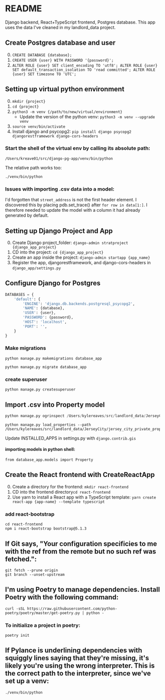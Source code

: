 # README
Django backend, React+TypeScript frontend, Postgres database.
This app uses the data I've cleaned in my landlord_data project.

## Create Postgres database and user
0. `CREATE DATABASE {database};`
1. `CREATE USER {user} WITH PASSWORD '{password}';`
2. `ALTER ROLE {user} SET client_encoding TO 'utf8';
    ALTER ROLE {user} SET default_transaction_isolation TO 'read committed';
    ALTER ROLE {user} SET timezone TO 'UTC';`

## Setting up virtual python environment
0. `mkdir {project}`
0. `cd {project}`
0. `python3 -m venv {/path/to/new/virtual/environment}`
    - Update the version of the python venv: `python3 -m venv --upgrade venv`
0. `source venv/bin/activate`
0. Install django and psycopg2: `pip install django psycopg2 djangorestframework django-cors-headers`

### Start the shell of the virtual env by calling its absolute path:
```
/Users/kreave01/src/django-pg-app/venv/bin/python
```
The relative path works too:
```
./venv/bin/python
```

### Issues with importing .csv data into a model:
I'd forgotten that `street_address` is not the first header element. I discovered this by placing pdb.set_trace() after `for row in data[1:]`. I therefore needed to update the model with a column it had already generated by default. 


## Setting up Django Project and App
0. Create Django project_folder: `django-admin stratproject {django_app_project}`
0. CD into the project: `cd {django_app_project}`
0. Create an app inside the project: `django-admin startapp {app_name}`
0. Register the app, djangorestframework, and django-cors-headers in `django_app/settings.py`

## Configure Django for Postgres
```python
DATABASES = {
    'default': {
        'ENGINE': 'django.db.backends.postgresql_psycopg2',
        'NAME': {database},
        'USER': {user},
        'PASSWORD': {password},
        'HOST': 'localhost',
        'PORT': '',
    }
}
```

### Make migrations
```
python manage.py makemigrations database_app
```
```
python manage.py migrate database_app
```

### create superuser
```
python manage.py createsuperuser
```

## Import .csv into Property model
```python
python manage.py ogrinspect /Users/kylereaves/src/landlord_data/JerseyCity/jersey_city_private_property.csv Property
```
```
python manage.py load_properties --path /Users/kylereaves/src/landlord_data/JerseyCity/jersey_city_private_property.csv
```

Update INSTALLED_APPS in settings.py with `django.contrib.gis`
#### importing models in python shell:
```
from database_app.models import Property
```

## Create the React frontend with CreateReactApp
0. Create a directory for the frontend: `mkdir react-frontend`
1. CD into the frontend directory`cd react-frontend`
2. Use yarn to install a React app with a TypeScript template: `yarn create react-app {app-name} --template typescript`

### add react-bootstrap
```
cd react-frontend
npm i react-bootstrap bootstrap@5.1.3
```
## If Git says, "Your configuration specificies to me with the ref <branch> from the remote but no such ref was fetched.":
```
git fetch --prune origin
git branch --unset-upstream
```

## I'm using Poetry to manage dependencies. Install Poetry with the following command:
`curl -sSL https://raw.githubusercontent.com/python-poetry/poetry/master/get-poetry.py | python -`
### To initialize a project in poetry:
`poetry init`

## If Pylance is underlining dependencies with squiggly lines saying that they're missing, it's likely you're using the wrong interpreter. This is the correct path to the interpreter, since we've set up a venv:
`./venv/bin/python`
